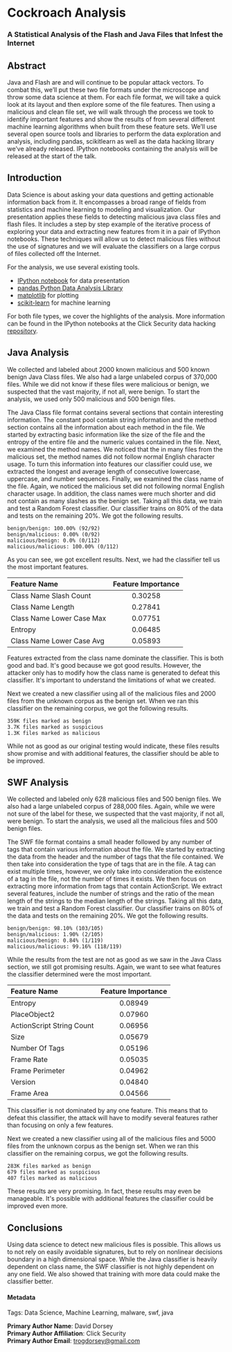 # Cockroach Analysis
### A Statistical Analysis of the Flash and Java Files that Infest the Internet

## Abstract

Java and Flash are and will continue to be popular attack vectors. To combat this, we’ll put these two file formats under the microscope and throw some data science at them. For each file format, we will take a quick look at its layout and then explore some of the file features. Then using a malicious and clean file set, we will walk through the process we took to identify important features and show the results of from several different machine learning algorithms when built from these feature sets. We’ll use several open source tools and libraries to perform the data exploration and analysis, including pandas, scikitlearn as well as the data hacking library we’ve already released. IPython notebooks containing the analysis will be released at the
start of the talk.

## Introduction

Data Science is about asking your data questions and getting actionable information back from it.  It encompasses a broad range of fields from statistics and machine learning to modeling and visualization.  Our presentation applies these fields to detecting malicious java class files and flash files.  It includes a step by step example of the iterative process of exploring your data and extracting new features from it in a pair of IPython notebooks.  These techniques will allow us to detect malicious files without the use of signatures and we will evaluate the classifiers on a large corpus of files collected off the Internet.

For the analysis, we use several existing tools.

   - [IPython notebook](http://ipython.org/notebook.html) for data presentation
   - [pandas Python Data Analysis Library](http://pandas.pydata.org/)
   - [matplotlib](http://matplotlib.org/) for plotting
   - [scikit-learn](http://scikit-learn.org/stable) for machine learning


For both file types, we cover the highlights of the analysis.  More information can be found in the IPython notebooks at the Click Security data hacking [repository](http://clicksecurity.github.io/data_hacking).

## Java Analysis
We collected and labeled about 2000 known malicious and 500 known benign Java Class files.  We also had a large unlabeled corpus of 370,000 files.  While we did not know if these files were malicious or benign, we suspected that the vast majority, if not all, were benign.  To start the analysis, we used only 500 malicious and 500 benign files.

The Java Class file format contains several sections that contain interesting information.  The constant pool contain string information and the method section contains all the information about each method in the file.  We started by extracting basic information like the size of the file and the entropy of the entire file and the numeric values contained in the file.  Next, we examined the method names.  We noticed that the in many files from the malicious set, the method names did not follow normal English character usage.  To turn this information into features our classifier could use, we extracted the longest and average length of consecutive lowercase, uppercase, and number sequences.  Finally, we examined the class name of the file.  Again, we noticed the malicious set did not following normal English character usage.  In addition, the class names were much shorter and did not contain as many slashes as the benign set.  Taking all this data, we train and test a Random Forest classifier.  Our classifier trains on 80% of the data and tests on the remaining 20%.  We got the following results.

	benign/benign: 100.00% (92/92)
	benign/malicious: 0.00% (0/92)
	malicious/benign: 0.0% (0/112)
	malicious/malicious: 100.00% (0/112)

As you can see, we got excellent results.  Next, we had the classifier tell us the most important features.

Feature Name              |  Feature Importance
:------------------------ |:--------------------:
Class Name Slash Count    | 0.30258
Class Name Length         | 0.27841
Class Name Lower Case Max | 0.07751
Entropy                   | 0.06485
Class Name Lower Case Avg | 0.05893

Features extracted from the class name dominate the classifier.  This is both good and bad.  It's good because we got good results.  However, the attacker only has to modify how the class name is generated to defeat this classifier.  It's important to understand the limitations of what we created.

Next we created a new classifier using all of the malicious files and 2000 files from the unknown corpus as the benign set.  When we ran this classifier on the remaining corpus, we got the following results.

	359K files marked as benign
	3.7K files marked as suspicious
	1.3K files marked as malicious  

While not as good as our original testing would indicate, these files results show promise and with additional features, the classifier should be able to be improved.

## SWF Analysis

We collected and labeled only 628 malicious files and 500 benign files.  We also had a large unlabeled corpus of 288,000 files. Again, while we were not sure of the label for these, we suspected that the vast majority, if not all, were benign. To start the analysis, we used all the malicious files and 500 benign files.

The SWF file format contains a small header followed by any number of tags that contain various information about the file.  We started by extracting the data from the header and the number of tags that the file contained.  We then take into consideration the type of tags that are in the file.  A tag can exist multiple times, however, we only take into consideration the existence of a tag in the file, not the number of times it exists.  We then focus on extracting more information from tags that contain ActionScript.  We extract several features, include the number of strings and the ratio of the mean length of the strings to the median length of the strings.  Taking all this data, we train and test a Random Forest classifier. Our classifier trains on 80% of the data and tests on the remaining 20%. We got the following results.

	benign/benign: 98.10% (103/105)
	benign/malicious: 1.90% (2/105)
	malicious/benign: 0.84% (1/119)
	malicious/malicious: 99.16% (118/119)

While the results from the test are not as good as we saw in the Java Class section, we still got promising results.  Again, we want to see what features the classifier determined were the most important.

Feature Name              |  Feature Importance
:------------------------ |:--------------------:
Entropy  | 0.08949          
PlaceObject2 | 0.07960
ActionScript String Count | 0.06956
Size | 0.05679
Number Of Tags | 0.05196
Frame Rate | 0.05035
Frame Perimeter | 0.04962
Version | 0.04840
Frame Area | 0.04566

This classifier is not dominated by any one feature.  This means that to defeat this classifier, the attack will have to modify several features rather than focusing on only a few features.

Next we created a new classifier using all of the malicious files and 5000 files from the unknown corpus as the benign set.  When we ran this classifier on the remaining corpus, we got the following results.

	283K files marked as benign
	679 files marked as suspicious
	407 files marked as malicious  

These results are very promising.  In fact, these results may even be manageable.  It's possible with additional features the classifier could be improved even more.

## Conclusions

Using data science to detect new malicious files is possible.  This allows us to not rely on easily avoidable signatures, but to rely on nonlinear decisions boundary in a high dimensional space.  While the Java classifier is heavily dependent on class name, the SWF classifier is not highly dependent on any one field.  We also showed that training with more data could make the classifier better.

#### Metadata

Tags: Data Science, Machine Learning, malware, swf, java

**Primary Author Name**: David Dorsey  
**Primary Author Affiliation**: Click Security  
**Primary Author Email**: trogdorsey@gmail.com
